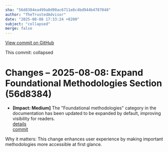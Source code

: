 ```yaml
---
sha: "56d8384ea499a8d90ac6711e8c4bd944b4787048"
author: "TheTrustedAdvisor"
date: "2025-08-08 17:33:24 +0200"
subject: "collapsed"
merge: false
---
```


[View commit on GitHub](https://github.com/TheTrustedAdvisor/FabricAdoptionFramework/commit/56d8384ea499a8d90ac6711e8c4bd944b4787048)

This commit: collapsed

# Changes – 2025-08-08: Expand Foundational Methodologies Section (56d8384)

- **[Impact: Medium]** The "Foundational methodologies" category in the documentation has been updated to be expanded by default, improving visibility for readers.  
   [details](/docs/about/changes/2025-08-08-collapsed)  
   [commit](https://github.com/TheTrustedAdvisor/FabricAdoptionFramework/commit/56d8384ea499a8d90ac6711e8c4bd944b4787048)  

Why it matters: This change enhances user experience by making important methodologies more accessible at first glance.
